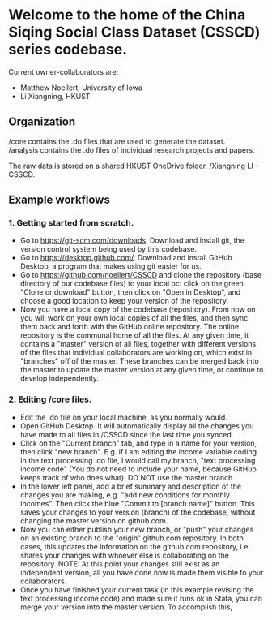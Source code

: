 # Welcome to the home of the China Siqing Social Class Dataset (CSSCD) series codebase.
Current owner-collaborators are:
  - Matthew Noellert, University of Iowa
  - Li Xiangning, HKUST

## Organization
/core contains the .do files that are used to generate the dataset.  
/analysis contains the .do files of individual research projects and papers.

The raw data is stored on a shared HKUST OneDrive folder, /Xiangning LI - CSSCD.

## Example workflows

### 1. Getting started from scratch.
  - Go to https://git-scm.com/downloads. Download and install git, the version control system being used by this codebase.
  - Go to https://desktop.github.com/. Download and install GitHub Desktop, a program that makes using git easier for us.
  - Go to https://github.com/noellert/CSSCD and clone the repository (base directory of our codebase files) to your local pc: click on the green "Clone or download" button, then click on "Open in Desktop", and choose a good location to keep your version of the repository.
  - Now you have a local copy of the codebase (repository). From now on you will work on your own local copies of all the files, and then sync them back and forth with the GitHub online repository. The online repository is the communal home of all the files. At any given time, it contains a "master" version of all files, together with different versions of the files that individual collaborators are working on, which exist in "branches" off of the master. These branches can be merged back into the master to update the master version at any given time, or continue to develop independently. 

### 2. Editing /core files.
  - Edit the .do file on your local machine, as you normally would.
  - Open GitHub Desktop. It will automatically display all the changes you have made to all files in /CSSCD since the last time you synced.
  - Click on the "Current branch" tab, and type in a name for your version, then click "new branch". E.g. if I am editing the income variable coding in the text processing .do file, I would call my branch, "text processing income code" (You do not need to include your name, because GitHub keeps track of who does what). DO NOT use the master branch.
  - In the lower left panel, add a brief summary and description of the changes you are making, e.g. "add new conditions for monthly incomes". Then click the blue "Commit to [branch name]" button. This saves your changes to your version (branch) of the codebase, without changing the master version on github.com.
  - Now you can either publish your new branch, or "push" your changes on an existing branch to the "origin" github.com repository. In both cases, this updates the information on the github.com repository, i.e. shares your changes with whoever else is collaborating on the repository. NOTE: At this point your changes still exist as an independent version, all you have done now is made them visible to your collaborators.
  - Once you have finished your current task (in this example revising the text processing income code) and made sure it runs ok in Stata, you can merge your version into the master version. To accomplish this, 
